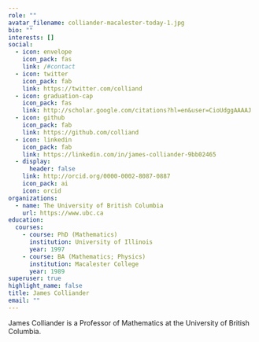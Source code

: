 ```yaml
---
role: ""
avatar_filename: colliander-macalester-today-1.jpg
bio: ""
interests: []
social:
  - icon: envelope
    icon_pack: fas
    link: /#contact
  - icon: twitter
    icon_pack: fab
    link: https://twitter.com/colliand
  - icon: graduation-cap
    icon_pack: fas
    link: http://scholar.google.com/citations?hl=en&user=CioUdggAAAAJ
  - icon: github
    icon_pack: fab
    link: https://github.com/colliand
  - icon: linkedin
    icon_pack: fab
    link: https://linkedin.com/in/james-colliander-9bb02465
  - display:
      header: false
    link: http://orcid.org/0000-0002-8087-0887
    icon_pack: ai
    icon: orcid
organizations:
  - name: The University of British Columbia
    url: https://www.ubc.ca
education:
  courses:
    - course: PhD (Mathematics)
      institution: University of Illinois
      year: 1997
    - course: BA (Mathematics; Physics)
      institution: Macalester College
      year: 1989
superuser: true
highlight_name: false
title: James Colliander
email: ""
---
```


James Colliander is a Professor of Mathematics at the University of British Columbia.
